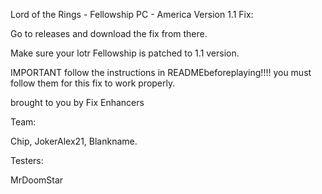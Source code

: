 Lord of the Rings - Fellowship PC - America Version 1.1 Fix:

Go to releases and download the fix from there.

Make sure your lotr Fellowship is patched to 1.1 version.

IMPORTANT follow the instructions in READMEbeforeplaying!!!! you must follow them for this fix to work properly.

brought to you by Fix Enhancers 

Team: 

Chip, JokerAlex21, Blankname.

Testers: 

MrDoomStar
